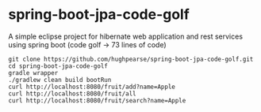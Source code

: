 # spring-boot-jpa-code-golf
A simple eclipse project for hibernate web application and rest services using spring boot (code golf -> 73 lines of code)

```
git clone https://github.com/hughpearse/spring-boot-jpa-code-golf.git
cd spring-boot-jpa-code-golf
gradle wrapper
./gradlew clean build bootRun
curl http://localhost:8080/fruit/add?name=Apple
curl http://localhost:8080/fruit/all
curl http://localhost:8080/fruit/search?name=Apple
```
